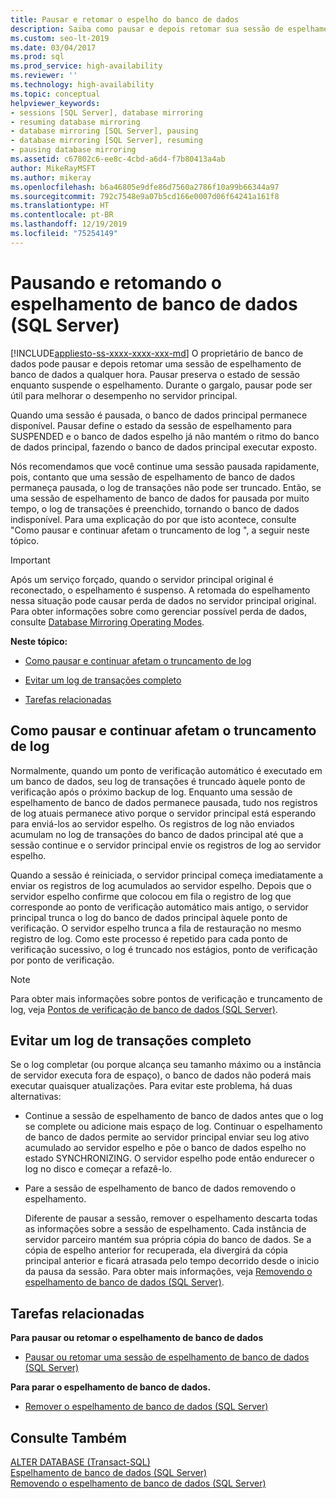 ```yaml
---
title: Pausar e retomar o espelho do banco de dados
description: Saiba como pausar e depois retomar sua sessão de espelhamento de banco de dados do SQL Server a qualquer momento.
ms.custom: seo-lt-2019
ms.date: 03/04/2017
ms.prod: sql
ms.prod_service: high-availability
ms.reviewer: ''
ms.technology: high-availability
ms.topic: conceptual
helpviewer_keywords:
- sessions [SQL Server], database mirroring
- resuming database mirroring
- database mirroring [SQL Server], pausing
- database mirroring [SQL Server], resuming
- pausing database mirroring
ms.assetid: c67802c6-ee8c-4cbd-a6d4-f7b80413a4ab
author: MikeRayMSFT
ms.author: mikeray
ms.openlocfilehash: b6a46805e9dfe86d7560a2786f10a99b66344a97
ms.sourcegitcommit: 792c7548e9a07b5cd166e0007d06f64241a161f8
ms.translationtype: HT
ms.contentlocale: pt-BR
ms.lasthandoff: 12/19/2019
ms.locfileid: "75254149"
---
```

# <a name="pausing-and-resuming-database-mirroring-sql-server"></a>Pausando e retomando o espelhamento de banco de dados (SQL Server)
[!INCLUDE[appliesto-ss-xxxx-xxxx-xxx-md](../../includes/appliesto-ss-xxxx-xxxx-xxx-md.md)]
  O proprietário de banco de dados pode pausar e depois retomar uma sessão de espelhamento de banco de dados a qualquer hora. Pausar preserva o estado de sessão enquanto suspende o espelhamento. Durante o gargalo, pausar pode ser útil para melhorar o desempenho no servidor principal.  
  
 Quando uma sessão é pausada, o banco de dados principal permanece disponível. Pausar define o estado da sessão de espelhamento para SUSPENDED e o banco de dados espelho já não mantém o ritmo do banco de dados principal, fazendo o banco de dados principal executar exposto.  
  
 Nós recomendamos que você continue uma sessão pausada rapidamente, pois, contanto que uma sessão de espelhamento de banco de dados permaneça pausada, o log de transações não pode ser truncado. Então, se uma sessão de espelhamento de banco de dados for pausada por muito tempo, o log de transações é preenchido, tornando o banco de dados indisponível. Para uma explicação do por que isto acontece, consulte "Como pausar e continuar afetam o truncamento de log ", a seguir neste tópico.  
  
> [!IMPORTANT]  
>  Após um serviço forçado, quando o servidor principal original é reconectado, o espelhamento é suspenso. A retomada do espelhamento nessa situação pode causar perda de dados no servidor principal original. Para obter informações sobre como gerenciar possível perda de dados, consulte [Database Mirroring Operating Modes](../../database-engine/database-mirroring/database-mirroring-operating-modes.md).  
  
 **Neste tópico:**  
  
-   [Como pausar e continuar afetam o truncamento de log](#EffectOnLogTrunc)  
  
-   [Evitar um log de transações completo](#AvoidFullLog)  
  
-   [Tarefas relacionadas](#RelatedTasks)  
  
##  <a name="EffectOnLogTrunc"></a> Como pausar e continuar afetam o truncamento de log  
 Normalmente, quando um ponto de verificação automático é executado em um banco de dados, seu log de transações é truncado àquele ponto de verificação após o próximo backup de log. Enquanto uma sessão de espelhamento de banco de dados permanece pausada, tudo nos registros de log atuais permanece ativo porque o servidor principal está esperando para enviá-los ao servidor espelho. Os registros de log não enviados acumulam no log de transações do banco de dados principal até que a sessão continue e o servidor principal envie os registros de log ao servidor espelho.  
  
 Quando a sessão é reiniciada, o servidor principal começa imediatamente a enviar os registros de log acumulados ao servidor espelho. Depois que o servidor espelho confirme que colocou em fila o registro de log que corresponde ao ponto de verificação automático mais antigo, o servidor principal trunca o log do banco de dados principal àquele ponto de verificação. O servidor espelho trunca a fila de restauração no mesmo registro de log. Como este processo é repetido para cada ponto de verificação sucessivo, o log é truncado nos estágios, ponto de verificação por ponto de verificação.  
  
> [!NOTE]  
>  Para obter mais informações sobre pontos de verificação e truncamento de log, veja [Pontos de verificação de banco de dados &#40;SQL Server&#41;](../../relational-databases/logs/database-checkpoints-sql-server.md).  
  
##  <a name="AvoidFullLog"></a> Evitar um log de transações completo  
 Se o log completar (ou porque alcança seu tamanho máximo ou a instância de servidor executa fora de espaço), o banco de dados não poderá mais executar quaisquer atualizações. Para evitar este problema, há duas alternativas:  
  
-   Continue a sessão de espelhamento de banco de dados antes que o log se complete ou adicione mais espaço de log. Continuar o espelhamento de banco de dados permite ao servidor principal enviar seu log ativo acumulado ao servidor espelho e põe o banco de dados espelho no estado SYNCHRONIZING. O servidor espelho pode então endurecer o log no disco e começar a refazê-lo.  
  
-   Pare a sessão de espelhamento de banco de dados removendo o espelhamento.  
  
     Diferente de pausar a sessão, remover o espelhamento descarta todas as informações sobre a sessão de espelhamento. Cada instância de servidor parceiro mantém sua própria cópia do banco de dados. Se a cópia de espelho anterior for recuperada, ela divergirá da cópia principal anterior e ficará atrasada pelo tempo decorrido desde o inicio da pausa da sessão. Para obter mais informações, veja [Removendo o espelhamento de banco de dados &#40;SQL Server&#41;](../../database-engine/database-mirroring/removing-database-mirroring-sql-server.md).  
  
##  <a name="RelatedTasks"></a> Tarefas relacionadas  
 **Para pausar ou retomar o espelhamento de banco de dados**  
  
-   [Pausar ou retomar uma sessão de espelhamento de banco de dados &#40;SQL Server&#41;](../../database-engine/database-mirroring/pause-or-resume-a-database-mirroring-session-sql-server.md)  
  
 **Para parar o espelhamento de banco de dados.**  
  
-   [Remover o espelhamento de banco de dados &#40;SQL Server&#41;](../../database-engine/database-mirroring/remove-database-mirroring-sql-server.md)  
  
## <a name="see-also"></a>Consulte Também  
 [ALTER DATABASE &#40;Transact-SQL&#41;](../../t-sql/statements/alter-database-transact-sql.md)   
 [Espelhamento de banco de dados &#40;SQL Server&#41;](../../database-engine/database-mirroring/database-mirroring-sql-server.md)   
 [Removendo o espelhamento de banco de dados &#40;SQL Server&#41;](../../database-engine/database-mirroring/removing-database-mirroring-sql-server.md)  
  
  

